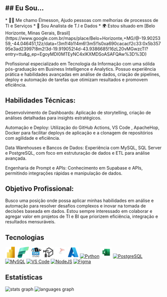 
</div>

 ##  ## Eu Sou...

<div>
* 🧙‍♂️ Me chamo Élmesson, Ajudo pessoas com melhorias de processos de TI e Serviços
* 🚀 Sou Analista de T.I e Dados
* 🌍 Estou situado em [Belo Horizonte, Minas Gerais, Brasil](https://www.google.com.br/maps/place/Belo+Horizonte,+MG/@-19.9025359,-44.046451,12z/data=!3m1!4b1!4m6!3m5!1s0xa690cacacf2c33:0x5b35795e3ad23997!8m2!3d-19.919052!4d-43.9386685!16zL20vMGwzcTI?entry=ttu&g_ep=EgoyMDI0MTEyNC4xIKXMDSoASAFQAw%3D%3D)


Profissional especializado em Tecnologia da Informação com uma sólida pós-graduação em Business Intelligence e Analytics. 
Possuo experiência prática e habilidades avançadas em análise de dados, criação de pipelines, deploy e automação de tarefas que otimizam resultados e promovem eficiência.

</div>

 ## Habilidades Técnicas:

<div>
Desenvolvimento de Dashboards: Aplicação de storytelling, criação de análises detalhadas para insights estratégicos.

Automação e Deploy: Utilização do GitHub Actions, VS Code , ApacheHop, Docker para facilitar deploys de aplicação e a clonagem de repositórios com agilidade e eficiência.

Data Warehouses e Bancos de Dados: Experiência com MySQL, SQL Server e PostgreSQL, com foco em estruturação de dados e ETL para análise avançada.

Engenharia de Prompt e APIs: Conhecimento em Supabase e APIs, permitindo integrações rápidas e manipulação de dados.
</div>

 ## Objetivo Profissional:

<div>
 Busco uma posição onde possa aplicar minhas habilidades em análise e automação para resolver desafios complexos e inovar na tomada de decisões baseada em dados. 
Estou sempre interessado em colaborar e agregar valor em projetos de TI e BI que priorizem eficiência, integração e resultados mensuráveis.
</div>

## Tecnologias

<div align="left">
  <a href="https://www.microsoft.com/en-usr/power-platform/products/power-bi" target="_blank" rel="noreferrer"><img src="https://github.com/alisonpezzott/alisonpezzott/blob/main/assets/powerbi.png"  width="36" height="36" alt="Microsoft Power BI" /></a>
  <a href="https://www.microsoft.com/en-us/microsoft-fabric" target="_blank" rel="noreferrer"><img src="https://github.com/alisonpezzott/alisonpezzott/blob/main/assets/fabric.png"  width="36" height="36" alt="Microsoft Fabric" /></a>
  <a href="https://daxstudio.org" target="_blank" rel="noreferrer"><img src="https://github.com/alisonpezzott/alisonpezzott/blob/main/assets/dax-studio.png"  width="36" height="36" alt="Dax Studio" /></a>
  <a href="https://www.sqlbi.com/tools/tabular-editor" target="_blank" rel="noreferrer"><img src="https://github.com/alisonpezzott/alisonpezzott/blob/main/assets/tabular-editor.png"  width="36" height="36" alt="Tabular Editor" /></a>
  <a href="https://www.microsoft.com/en-us/sql-server" target="_blank" rel="noreferrer"><img src="https://github.com/alisonpezzott/alisonpezzott/blob/main/assets/sql-server.png"  width="36" height="36" alt="Microsoft SQL Server" /></a>
  <a href="https://portal.azure.com" target="_blank" rel="noreferrer"><img src="https://github.com/alisonpezzott/alisonpezzott/blob/main/assets/azure.png"  width="36" height="36" alt="Microsoft Azure" /></a>
  <a href="https://www.python.org/" target="_blank" rel="noreferrer"><img src="https://raw.githubusercontent.com/danielcranney/readme-generator/main/public/icons/skills/python-colored.svg" width="36" height="36" alt="Python" /></a>
  <a href="https://microsoft.com/excel" target="_blank" rel="noreferrer"><img src="https://github.com/alisonpezzott/alisonpezzott/blob/main/assets/excel.png"  width="36" height="36" alt="Microsoft Excel" /></a>
  <a href="https://www.postgresql.org/" target="_blank" rel="noreferrer"><img src="https://raw.githubusercontent.com/danielcranney/readme-generator/main/public/icons/skills/postgresql-colored.svg" width="36" height="36" alt="PostgreSQL" /></a>
  <a href="https://www.mysql.com/" target="_blank" rel="noreferrer"><img src="https://raw.githubusercontent.com/danielcranney/readme-generator/main/public/icons/skills/mysql-colored.svg" width="36" height="36" alt="MySQL" /></a>
  <a href="https://code.visualstudio.com/" target="_blank" rel="noreferrer"><img src="https://raw.githubusercontent.com/danielcranney/readme-generator/main/public/icons/skills/visualstudiocode.svg" width="36" height="36" alt="VS Code" /></a>
  <a href="https://nodejs.org/en/" target="_blank" rel="noreferrer"><img src="https://raw.githubusercontent.com/danielcranney/readme-generator/main/public/icons/skills/nodejs-colored.svg" width="36" height="36" alt="NodeJS" /></a>
   <a href="https://www.figma.com/" target="_blank" rel="noreferrer"><img src="https://raw.githubusercontent.com/danielcranney/readme-generator/main/public/icons/skills/figma-colored.svg" width="36" height="36" alt="Figma" /></a>
  

  
</div>

## Estatísticas

<div>
  <img align="top" src="https://github-readme-stats.vercel.app/api?username=elmesson055&hide_title=false&hide_rank=false&show_icons=true&include_all_commits=true&count_private=true&bg_color=00000000&disable_animations=false&locale=en&hide_border=true&order=1" alt="stats graph"  />
  <img align="top" src="https://github-readme-stats.vercel.app/api/top-langs?username=elmesson055&locale=en&hide_title=false&layout=compact&bg_color=00000000&langs_count=10&hide_border=true&order=2&hide=roff"  alt="languages graph"  />
</div>
